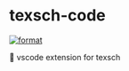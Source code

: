 # texsch-code

[![format](https://github.com/Matt-Gleich/texsch-code/actions/workflows/format.yml/badge.svg)](https://github.com/Matt-Gleich/texsch-code/actions/workflows/format.yml)

🏫 vscode extension for texsch
